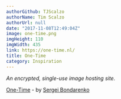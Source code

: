 ```yaml
---
authorGithub: TJScalzo
authorName: Tim Scalzo
authorUrl: null
date: "2017-11-08T12:49:04Z"
image: one-time.png
imgHeight: 110
imgWidth: 435
link: https://one-time.nl/
title: One-Time
category: Inspiration
---
```


_An encrypted, single-use image hosting site._



[One-Time](https://one-time.nl/) - by [Sergei Bondarenko](https://grez911.github.io)
